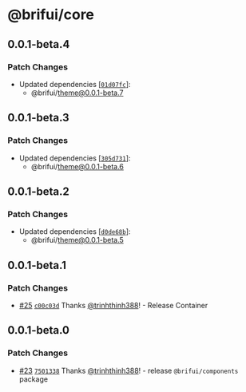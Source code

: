 # @brifui/core

## 0.0.1-beta.4

### Patch Changes

- Updated dependencies [[`01d07fc`](https://github.com/brifui-org/brif-ui/commit/01d07fcd65eb9c516e9ec0aad83e822bd210aba3)]:
  - @brifui/theme@0.0.1-beta.7

## 0.0.1-beta.3

### Patch Changes

- Updated dependencies [[`305d731`](https://github.com/brifui-org/brif-ui/commit/305d731df9b2d863515be9f88d17f2517e4a5bd0)]:
  - @brifui/theme@0.0.1-beta.6

## 0.0.1-beta.2

### Patch Changes

- Updated dependencies [[`d0de68b`](https://github.com/brifui-org/brif-ui/commit/d0de68b19ab180b9d086f4d36b8ea42f02efa284)]:
  - @brifui/theme@0.0.1-beta.5

## 0.0.1-beta.1

### Patch Changes

- [#25](https://github.com/brifui-org/brif-ui/pull/25) [`c00c03d`](https://github.com/brifui-org/brif-ui/commit/c00c03d17b1230204b0f5b2a82968aa8bd4cc5fa) Thanks [@trinhthinh388](https://github.com/trinhthinh388)! - Release Container

## 0.0.1-beta.0

### Patch Changes

- [#23](https://github.com/brifui-org/brif-ui/pull/23) [`7501338`](https://github.com/brifui-org/brif-ui/commit/75013387190639e0eb4f62dca7651ce91382b06c) Thanks [@trinhthinh388](https://github.com/trinhthinh388)! - release `@brifui/components` package
